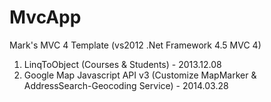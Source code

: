 MvcApp
======

Mark's MVC 4 Template (vs2012 .Net Framework 4.5 MVC 4)<br/>
1. LinqToObject (Courses & Students) - 2013.12.08
2. Google Map Javascript API v3 (Customize MapMarker & AddressSearch-Geocoding Service) - 2014.03.28